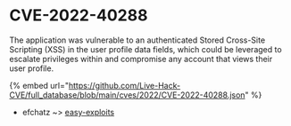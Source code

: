 # CVE-2022-40288

The application was vulnerable to an authenticated Stored Cross-Site Scripting (XSS) in the user profile data fields, which could be leveraged to escalate privileges within and compromise any account that views their user profile.

{% embed url="https://github.com/Live-Hack-CVE/full_database/blob/main/cves/2022/CVE-2022-40288.json" %}


* efchatz ~> [easy-exploits](https://www.alice-snow.ru/2022/database/cve-2022-40288/easy-exploits-efchatz)